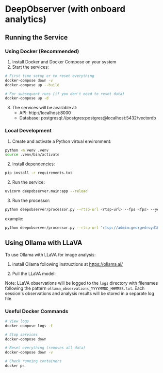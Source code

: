 # DeepObserver (with onboard analytics)
## Running the Service

### Using Docker (Recommended)
1. Install Docker and Docker Compose on your system
2. Start the services:
```bash
# First time setup or to reset everything
docker-compose down -v
docker-compose up --build

# For subsequent runs (if you don't need to reset data)
docker-compose up -d
```

3. The services will be available at:
   - API: http://localhost:8000
   - Database: postgresql://postgres:postgres@localhost:5432/vectordb

### Local Development
1. Create and activate a Python virtual environment:
```bash
python -m venv .venv
source .venv/bin/activate
```

2. Install dependencies:
```bash
pip install -r requirements.txt
```

2. Run the service:
```bash
uvicorn deepobserver.main:app --reload
```

3. Run the processor:
```bash
python deepobserver/processor.py --rtsp-url <rtsp-url> --fps <fps> --yolo-model <yolo-model> --llm-backend <llm-backend>
```
example: 
```bash
python deepobserver/processor.py --rtsp-url 'rtsp://admin:georgedroyd1@192.168.5.224:554' --llm-backend ollama
```

## Using Ollama with LLaVA

To use Ollama with LLaVA for image analysis:

1. Install Ollama following instructions at https://ollama.ai/

2. Pull the LLaVA model:

Note: LLaVA observations will be logged to the `logs` directory with filenames following the pattern `ollama_observations_YYYYMMDD_HHMMSS.txt`. Each session's observations and analysis results will be stored in a separate log file.

### Useful Docker Commands
```bash
# View logs
docker-compose logs -f

# Stop services
docker-compose down

# Reset everything (removes all data)
docker-compose down -v

# Check running containers
docker ps
```